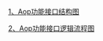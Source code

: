 [1、Aop功能接口结构图](https://github.com/chenxuzhang/note/blob/main/Spring/aop/%E5%9B%BE%E7%89%87/Aop%E5%8A%9F%E8%83%BD%E6%8E%A5%E5%8F%A3%E7%BB%93%E6%9E%84.md)

[2、Aop功能接口逻辑流程图](https://github.com/chenxuzhang/note/blob/main/Spring/aop/%E5%9B%BE%E7%89%87/Aop%E5%8A%9F%E8%83%BD%E6%8E%A5%E5%8F%A3%E9%80%BB%E8%BE%91%E6%B5%81%E7%A8%8B%E5%9B%BE.md)

